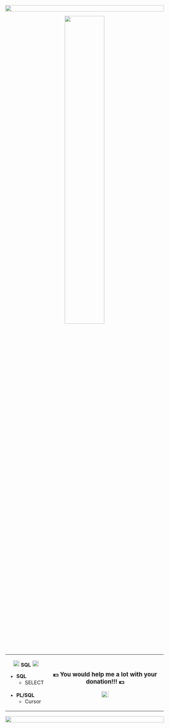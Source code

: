 <!-- Line -->
<img src="https://i.imgur.com/dBaSKWF.gif" height="20" width="100%">
<!-- IMAGE -->
<p align=center><img src="https://media3.giphy.com/media/v1.Y2lkPTc5MGI3NjExOGo3NTFocHJ0MXoyM280bDFhNTU5bDk2MWVoMXllNDg3YzY3djd4biZlcD12MV9naWZzX3NlYXJjaCZjdD1n/vISmwpBJUNYzukTnVx/giphy.gif" width="50%"></p>
<h1 align=center></h1>
<br>
<table align=center>
  <tr>
    <td>
      <p align=center><img src = "https://media2.giphy.com/media/QssGEmpkyEOhBCb7e1/giphy.gif?cid=ecf05e47a0n3gi1bfqntqmob8g9aid1oyj2wr3ds3mg700bl&rid=giphy.gif" width = 20px><b> SQL </b><img src = "https://media2.giphy.com/media/QssGEmpkyEOhBCb7e1/giphy.gif?cid=ecf05e47a0n3gi1bfqntqmob8g9aid1oyj2wr3ds3mg700bl&rid=giphy.gif" width = 20px></p>
    <ul>
      <li> <b>SQL</b>
        <ul>
          <li>SELECT</li>
        </ul>
      </li>
      <br>
      <li> <b>PL/SQL</b>
        <ul>
          <li>Cursor</li>
        </ul>
      </li>
    </ul>
    </td>
    <td>
      <h3 align=center>💵 You would help me a lot with your donation!!! 💵</h3>
      <p align=center><a href="https://www.paypal.me/aurosonic7"><img src="https://www.pngall.com/wp-content/uploads/2016/05/PayPal-Donate-Button-PNG-Image.png" width="25%"/></a></p>
    </td>
  </tr>
</table>

<!-- Lines -->
<img src="https://i.imgur.com/dBaSKWF.gif" height="20" width="100%">
